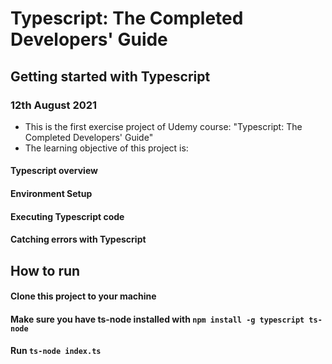 # Typescript: The Completed Developers' Guide
## Getting started with Typescript
### 12th August 2021

- This is the first exercise project of Udemy course: "Typescript: The Completed Developers' Guide"
- The learning objective of this project is:

#### Typescript overview
#### Environment Setup
#### Executing Typescript code
#### Catching errors with Typescript

## How to run
#### Clone this project to your machine
#### Make sure you have ts-node installed with `npm install -g typescript ts-node`
#### Run `ts-node index.ts`

